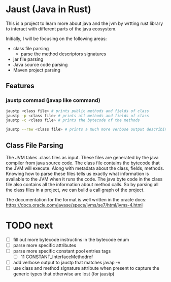 # Jaust (Java in Rust)


This is a project to learn more about java and the jvm by wrtting rust library to interact
with different parts of the java ecosystem.

Initially, I will be focusing on the following areas:
- class file parsing
    - parse the method descriptors signatures
- jar file parsing
- Java source code parsing
- Maven project parsing

## Features

### jaustp commad (javap like command)

```bash
jaustp <class file> # prints public methods and fields of class
jaustp -p <class file> # prints all methods and fields of class
jaustp -c <class file> # prints the bytecode of the methods

jaustp --raw <class file> # prints a much more verbose output describing the class file (mustly for my own debugging)
```

## Class File Parsing

The JVM takes .class files as input. These files are generated by the java compiler from java source code. The class file contains the bytecode that the JVM will execute. Along
with metadata about the class, fields, methods. Knowing how to parse these files tells us
exactly what information is available to the JVM when it runs the code. The java
byte code in the class file also contains all the information about method calls. So by parsing all the class files in a project, we can build a call graph of the project.

The documentation for the format is well written in the oracle docs:
https://docs.oracle.com/javase/specs/jvms/se7/html/jvms-4.html

# TODO next
- [ ] fill out more bytecode instructins in the bytecode enum
- [ ] parse more specific attributes
- [ ] parse more specific constant pool entries tags
    - [ ] 11 CONSTANT_InterfaceMethodref
- [ ] add verbose output to jaustp that matches javap -v
- [ ] use class and method signature attribute when present to capture the generic types that otherwise are lost (for jaustp)
